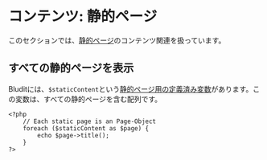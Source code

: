 # コンテンツ: 静的ページ
<!-- position: 4 -->

このセクションでは、[静的ページ](https://docs.bludit.com/en/content/content-basics#static)のコンテンツ関連を扱っています。

## すべての静的ページを表示
Bluditには、`$staticContent`という[静的ページ用の定義済み変数](https://docs.bludit.com/en/developers/predefined-variables#staticContent)があります。この変数は、すべての静的ページを含む配列です。

```
<?php
	// Each static page is an Page-Object
	foreach ($staticContent as $page) {
		echo $page->title();
	}
?>
```
